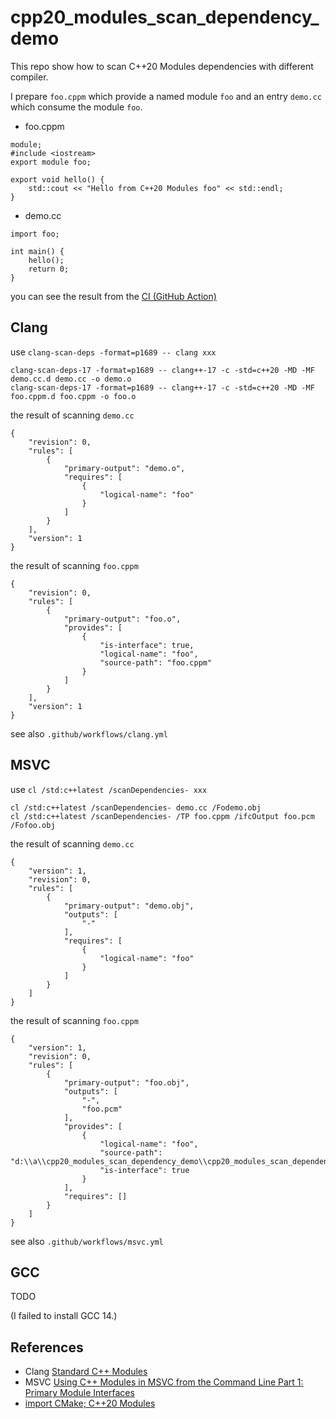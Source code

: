 # cpp20_modules_scan_dependency_demo

This repo show how to scan C++20 Modules dependencies with different compiler.

I prepare `foo.cppm` which provide a named module `foo` and an entry `demo.cc` which consume the module `foo`.

- foo.cppm
```
module;
#include <iostream>
export module foo;

export void hello() {
    std::cout << "Hello from C++20 Modules foo" << std::endl;
}
```

- demo.cc

```
import foo;

int main() {
    hello();
    return 0;
}
```

you can see the result from the [CI (GitHub Action)](https://github.com/PikachuHyA/cpp20_modules_scan_dependency_demo/actions)

## Clang

use `clang-scan-deps -format=p1689 -- clang xxx`

```
clang-scan-deps-17 -format=p1689 -- clang++-17 -c -std=c++20 -MD -MF demo.cc.d demo.cc -o demo.o
clang-scan-deps-17 -format=p1689 -- clang++-17 -c -std=c++20 -MD -MF foo.cppm.d foo.cppm -o foo.o
```

the result of scanning `demo.cc`
```
{
    "revision": 0,
    "rules": [
        {
            "primary-output": "demo.o",
            "requires": [
                {
                    "logical-name": "foo"
                }
            ]
        }
    ],
    "version": 1
}
```
the result of scanning `foo.cppm`

```
{
    "revision": 0,
    "rules": [
        {
            "primary-output": "foo.o",
            "provides": [
                {
                    "is-interface": true,
                    "logical-name": "foo",
                    "source-path": "foo.cppm"
                }
            ]
        }
    ],
    "version": 1
}
```

see also `.github/workflows/clang.yml`


## MSVC

use `cl /std:c++latest /scanDependencies- xxx`

```
cl /std:c++latest /scanDependencies- demo.cc /Fodemo.obj
cl /std:c++latest /scanDependencies- /TP foo.cppm /ifcOutput foo.pcm /Fofoo.obj
```

the result of scanning `demo.cc`
```
{
    "version": 1,
    "revision": 0,
    "rules": [
        {
            "primary-output": "demo.obj",
            "outputs": [
                "-"
            ],
            "requires": [
                {
                    "logical-name": "foo"
                }
            ]
        }
    ]
}
```
the result of scanning `foo.cppm`

```
{
    "version": 1,
    "revision": 0,
    "rules": [
        {
            "primary-output": "foo.obj",
            "outputs": [
                "-",
                "foo.pcm"
            ],
            "provides": [
                {
                    "logical-name": "foo",
                    "source-path": "d:\\a\\cpp20_modules_scan_dependency_demo\\cpp20_modules_scan_dependency_demo\\foo.cppm",
                    "is-interface": true
                }
            ],
            "requires": []
        }
    ]
}
```


see also `.github/workflows/msvc.yml`

## GCC
TODO

(I failed to install GCC 14.)

## References

- Clang [Standard C++ Modules](https://clang.llvm.org/docs/StandardCPlusPlusModules.html)
- MSVC [Using C++ Modules in MSVC from the Command Line Part 1: Primary Module Interfaces](https://devblogs.microsoft.com/cppblog/using-cpp-modules-in-msvc-from-the-command-line-part-1/)
- [import CMake; C++20 Modules](https://www.kitware.com/import-cmake-c20-modules/)
